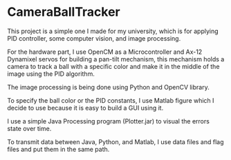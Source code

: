 # CameraBallTracker
This project is a simple one I made for my university, which is for applying PID controller, some computer vision, and image processing.

For the hardware part, I use OpenCM as a Microcontroller and Ax-12 Dynamixel servos for building a pan-tilt mechanism, this mechanism holds a camera to track a ball with a specific color and make it in the middle of the image using the PID algorithm.

The image processing is being done using Python and OpenCV library.

To specify the ball color or the PID constants, I use Matlab figure which I decide to use because it is easy to build a GUI using it.

I use a simple Java Processing program (Plotter.jar) to visual the errors state over time.

To transmit data between Java, Python, and Matlab, I use data files and flag files and put them in the same path.
